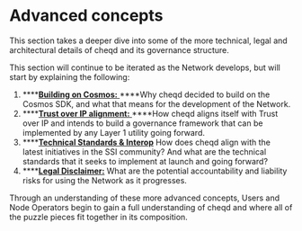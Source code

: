 # Advanced concepts

This section takes a deeper dive into some of the more technical, legal and architectural details of cheqd and its governance structure.

This section will continue to be iterated as the Network develops, but will start by explaining the following:

1. \*\*\*\*[**Building on Cosmos:** ](https://docs.cheqd.io/governance/advanced-concepts/building-on-cosmos)  ****Why cheqd decided to build on the Cosmos SDK, and what that means for the development of the Network.   
2. \*\*\*\*[**Trust over IP alignment:** ](https://docs.cheqd.io/governance/advanced-concepts/trust-over-ip-alignment)  ****How cheqd aligns itself with Trust over IP and intends to build a governance framework that can be implemented by any Layer 1 utility going forward.  
3. \*\*\*\*[**Technical Standards & Interop**](https://docs.cheqd.io/governance/advanced-concepts/technical-standards-and-interop)  How does cheqd align with the latest initiatives in the SSI community? And what are the technical standards that it seeks to implement at launch and going forward? 
4. \*\*\*\*[**Legal Disclaimer:**](https://docs.cheqd.io/governance/advanced-concepts/legal-disclaimer)  What are the potential accountability and liability risks for using the Network as it progresses. 

Through an understanding of these more advanced concepts, Users and Node Operators begin to gain a full understanding of cheqd and where all of the puzzle pieces fit together in its composition.

